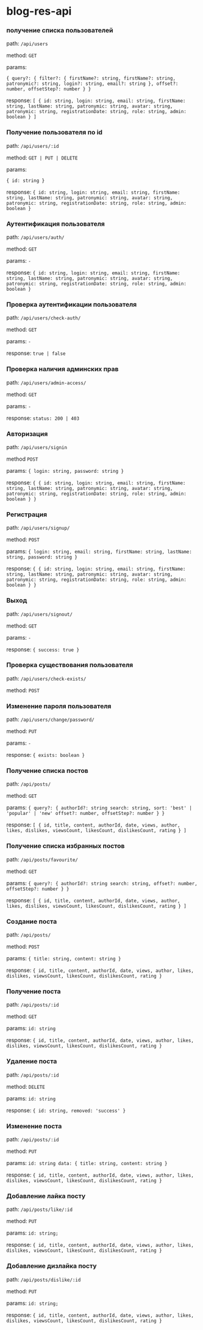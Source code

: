 # blog-res-api

### получение списка пользователей

path: `/api/users`

method: `GET`

params:

`{
	query?: {
	 filter?: {
		 firstName?: string,
		 firstName?: string,
		 patronymic?: string,
		 login?: string,
		 email?: string
  	},
 	offset?: number,
 	offsetStep?: number
 }
}`

response:
`
[
	{
		id: string,
		login: string,
		email: string,
		firstName: string,
		lastName: string,
		patronymic: string,
		avatar: string,
		patronymic: string,
		registrationDate: string,
		role: string,
		admin: boolean
	}
]
`


### Получение пользователя по id
path: `/api/users/:id`

method: `GET | PUT | DELETE`

params:

`{
	id: string
}`

response:
`
	{
		id: string,
		login: string,
		email: string,
		firstName: string,
		lastName: string,
		patronymic: string,
		avatar: string,
		patronymic: string,
		registrationDate: string,
		role: string,
		admin: boolean
	}
`

### Аутентификация пользователя
path: `/api/users/auth/`

method: `GET`

params: `-`

response:
`
	{
		id: string,
		login: string,
		email: string,
		firstName: string,
		lastName: string,
		patronymic: string,
		avatar: string,
		patronymic: string,
		registrationDate: string,
		role: string,
		admin: boolean
	}
`


### Проверка аутентификации пользователя
path: `/api/users/check-auth/`

method: `GET`

params: `-`

response: `true | false`

### Проверка наличия админских прав
path: `/api/users/admin-access/`

method: `GET`

params: `-`

response: `status: 200 | 403`

### Авторизация
path: `/api/users/signin`

method `POST`

params:
`{
	login: string,
	password: string
}`

response:
`
{
	{
		id: string,
		login: string,
		email: string,
		firstName: string,
		lastName: string,
		patronymic: string,
		avatar: string,
		patronymic: string,
		registrationDate: string,
		role: string,
		admin: boolean
	}
}
`

### Регистрация
path: `/api/users/signup/`

method: `POST`

params:
`{
	login: string,
	email: string,
	firstName: string,
	lastName: string,
	password: string
}`

response:
`
{
	{
		id: string,
		login: string,
		email: string,
		firstName: string,
		lastName: string,
		patronymic: string,
		avatar: string,
		patronymic: string,
		registrationDate: string,
		role: string,
		admin: boolean
	}
}
`

### Выход
path: `/api/users/signout/`

method: `GET`

params: `-`

response: `{ success: true }`

### Проверка существования пользователя
path: `/api/users/check-exists/`

method: `POST`

### Изменение пароля пользователя
path: `/api/users/change/password/`

method: `PUT`

params: `-`

response: `{ exists: boolean }`

### Получение списка постов
path: `/api/posts/`

method: `GET`

params:
`{
	query?: {
		authorId?: string
		search: string,
		sort: 'best' | 'popular' | 'new'
		offset?: number,
		offsetStep?: number
	 }
}`

response:
`
[
	{
		id,
		title,
		content,
		authorId,
		date,
		views,
		author,
		likes,
		dislikes,
		viewsCount,
		likesCount,
		dislikesCount,
		rating
	}
]
`

### Получение списка избранных постов
path: `/api/posts/favourite/`

method: `GET`

params:
`{
	query?: {
		authorId?: string
		search: string,
		offset?: number,
		offsetStep?: number
	 }
}`

response:
`
[
	{
		id,
		title,
		content,
		authorId,
		date,
		views,
		author,
		likes,
		dislikes,
		viewsCount,
		likesCount,
		dislikesCount,
		rating
	}
]
`

### Создание поста
path: `/api/posts/`

method: `POST`

params:
`
{
	title: string,
	content: string
}
`

response:
`
	{
		id,
		title,
		content,
		authorId,
		date,
		views,
		author,
		likes,
		dislikes,
		viewsCount,
		likesCount,
		dislikesCount,
		rating
	}
`

### Получение поста
path: `/api/posts/:id`

method: `GET`

params:
`
	id: string
`

response:
`
	{
		id,
		title,
		content,
		authorId,
		date,
		views,
		author,
		likes,
		dislikes,
		viewsCount,
		likesCount,
		dislikesCount,
		rating
	}
`

### Удаление поста
path: `/api/posts/:id`

method: `DELETE`

params:
`
	id: string
`

response:
`
	{
		id: string,
		removed: 'success'
	}
`

### Изменение поста
path: `/api/posts/:id`

method: `PUT`

params:
`
	id: string
	data: {
		title: string,
		content: string
	}
`

response:
`
	{
		id,
		title,
		content,
		authorId,
		date,
		views,
		author,
		likes,
		dislikes,
		viewsCount,
		likesCount,
		dislikesCount,
		rating
	}
`

### Добавление лайка посту
path: `/api/posts/like/:id`

method: `PUT`

params:
`
	id: string;
`

response:
`
	{
		id,
		title,
		content,
		authorId,
		date,
		views,
		author,
		likes,
		dislikes,
		viewsCount,
		likesCount,
		dislikesCount,
		rating
	}
`

### Добавление дизлайка посту
path: `/api/posts/dislike/:id`

method: `PUT`

params:
`
	id: string;
`

response:
`
	{
		id,
		title,
		content,
		authorId,
		date,
		views,
		author,
		likes,
		dislikes,
		viewsCount,
		likesCount,
		dislikesCount,
		rating
	}
`
